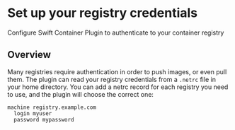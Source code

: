 # Set up your registry credentials

Configure Swift Container Plugin to authenticate to your container registry

## Overview

Many registries require authentication in order to push images, or even pull them.   The plugin can read your registry credentials from a `.netrc` file in your home directory.   You can add a netrc record for each registry you need to use, and the plugin will choose the correct one:

```
machine registry.example.com
  login myuser
  password mypassword
```
